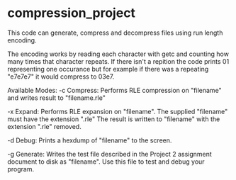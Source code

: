 # compression_project
This code can generate, compress and decompress files using run length encoding.

The encoding works by reading each character with getc and counting how many times that character repeats. If there isn't a repition the code prints 01 representing one occurance but for example if there was a repeating "e7e7e7" it would compress to 03e7.

Available Modes:
  -c     Compress: Performs RLE compression on "filename"
                   and writes result to "filename.rle"

  -x     Expand: Performs RLE expansion on "filename". The
                 supplied "filename" must have the extension
                 ".rle" The result is written to "filename"
                 with the extension ".rle" removed.

  -d     Debug: Prints a hexdump of "filename" to the screen.

  -g     Generate: Writes the test file described in the Project 2
                   assignment document to disk as "filename". Use
                   this file to test and debug your program.
                   
             
